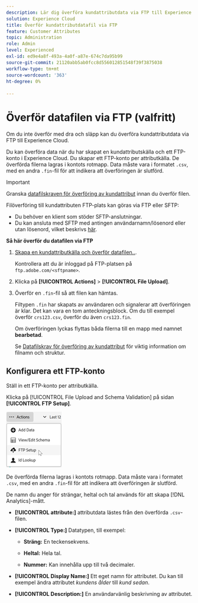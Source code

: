 ```yaml
---
description: Lär dig överföra kundattributdata via FTP till Experience Cloud.
solution: Experience Cloud
title: Överför kundattributdatafil via FTP
feature: Customer Attributes
topic: Administration
role: Admin
level: Experienced
exl-id: ed9e4a8f-493a-4a0f-a87e-674c7da95b99
source-git-commit: 21120abb5ab0fcc8d556012851548f39f3875038
workflow-type: tm+mt
source-wordcount: '363'
ht-degree: 0%

---
```


# Överför datafilen via FTP (valfritt)

Om du inte överför med dra och släpp kan du överföra kundattributdata via FTP till Experience Cloud.

Du kan överföra data när du har skapat en kundattributskälla och ett FTP-konto i Experience Cloud. Du skapar ett FTP-konto per attributkälla. De överförda filerna lagras i kontots rotmapp. Data måste vara i formatet `.csv`, med en andra `.fin`-fil för att indikera att överföringen är slutförd.

>[!IMPORTANT]
>
>Granska [datafilskraven för överföring av kundattribut](crs-data-file.md) innan du överför filen.

Filöverföring till kundattributen FTP-plats kan göras via FTP eller SFTP:

* Du behöver en klient som stöder SFTP-anslutningar.
* Du kan ansluta med SFTP med antingen användarnamn/lösenord eller utan lösenord, vilket beskrivs [här](https://experienceleague.adobe.com/docs/analytics/export/ftp-and-sftp/secure-file-transfer-protocol/ftp-sftp-cert-auth.html?lang=sv-SE).

**Så här överför du datafilen via FTP**

1. [Skapa en kundattributkälla och överför datafilen..](t-crs-usecase.md).

   Kontrollera att du är inloggad på FTP-platsen på `ftp.adobe.com/<sftpname>`.

1. Klicka på **[!UICONTROL Actions]** > **[!UICONTROL File Upload]**.

1. Överför en `.fin`-fil så att filen kan hämtas.

   Filtypen `.fin` har skapats av användaren och signalerar att överföringen är klar. Det kan vara en tom anteckningsblock. Om du till exempel överför `crs123.csv`, överför du även `crs123.fin`.

   Om överföringen lyckas flyttas båda filerna till en mapp med namnet **bearbetad**.

   Se [Datafilskrav för överföring av kundattribut](crs-data-file.md) för viktig information om filnamn och struktur.

## Konfigurera ett FTP-konto

Ställ in ett FTP-konto per attributkälla.

Klicka på [!UICONTROL File Upload and Schema Validation] på sidan **[!UICONTROL FTP Setup]**.

![Redigera ett schema](assets/ftp-account.png)

De överförda filerna lagras i kontots rotmapp. Data måste vara i formatet `.csv`, med en andra `.fin`-fil för att indikera att överföringen är slutförd.

De namn du anger för strängar, heltal och tal används för att skapa [!DNL Analytics]-mått.

* **[!UICONTROL attribute:]** attributdata lästes från den överförda `.csv`-filen.

* **[!UICONTROL Type:]** Datatypen, till exempel:

   * **Sträng:** En teckensekvens.

   * **Heltal:** Hela tal.

   * **Nummer:** Kan innehålla upp till två decimaler.

* **[!UICONTROL Display Name:]** Ett eget namn för attributet. Du kan till exempel ändra attributet *kundens ålder* till *kund sedan*.

* **[!UICONTROL Description:]** En användarvänlig beskrivning av attributet.